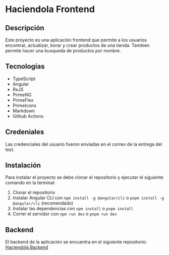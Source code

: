 # Haciendola Frontend

## Descripción
Este proyecto es una aplicación frontend que permite a los usuarios encontrar, actualizar, borar y crear productos de una tienda. Tambien permite hacer una busqueda de productos por nombre.

## Tecnologías
- TypeScript
- Angular
- RxJS
- PrimeNG
- PrimeFlex
- PrimeIcons
- Markdown
- Github Actions

## Credeniales

Las credenciales del usuario fueron enviadas en el correo de la entrega del test.

## Instalación

Para instalar el proyecto se debe clonar el repositorio y ejecutar el siguiente comando en la terminal:

1. Clonar el repositorio
2. Instalar Angular CLI con `npm install -g @angular/cli` o `pnpm install -g @angular/cli` (recomendado)
3. Instalar las dependencias con `npm install` o `pnpm install`
4. Correr el servidor con `npm run dev` o `pnpm run dev`

## Backend

El backend de la aplicación se encuentra en el siguiente repositorio: [Haciendola Backend](https://github.com/Renzott/haciendola-tech-backend-test)